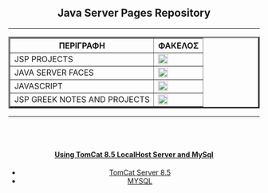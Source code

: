 <html>
<body>
<center>
<h2>Java Server Pages Repository</h2>
<hr>
<table border="3">
<tr><th>ΠΕΡΙΓΡΑΦΗ</th><th>ΦΑΚΕΛΟΣ</th></tr>
<tr><td>JSP PROJECTS</td><td><a href="https://github.com/vasnastos/JSP_PROJECTS/tree/main/PROJECTS"><img src="https://www.folderico.com/images/header-image.png" width="20px;" height="20px;"></a></td></tr>
<tr><td>JAVA SERVER FACES</td><td><a href="https://github.com/vasnastos/JSP_PROJECTS/tree/main/JAVA_SERVER_FACES/calculator"><img src="https://www.folderico.com/images/header-image.png" width="20px;" height="20px;"></a></td></tr>
<tr><td>JAVASCRIPT</td><td><a href="https://github.com/vasnastos/JSP_PROJECTS/tree/main/JavaScript"><img src="https://www.folderico.com/images/header-image.png" width="20px;" height="20px;"></a></td></tr>
<tr><td>JSP GREEK NOTES AND PROJECTS</td><td><a href="https://github.com/vasnastos/JSP_PROJECTS/tree/main/JSP_GREEK"><img src="https://www.folderico.com/images/header-image.png" width="20px;" height="20px;"></a></td></tr>
</table>
<hr>
<br><br>
<h4><u>Using TomCat 8.5 LocalHost Server and MySql</u></h4>
<ul>
<li><a href="https://ftp.cc.uoc.gr/mirrors/apache/tomcat/tomcat-8/v8.5.61/bin/apache-tomcat-8.5.61.zip">TomCat Server 8.5</a></li>
<li><a href="https://dev.mysql.com/downloads/mysql/">MYSQL</a></li>
</ul>
</center>
</body>
</html>
